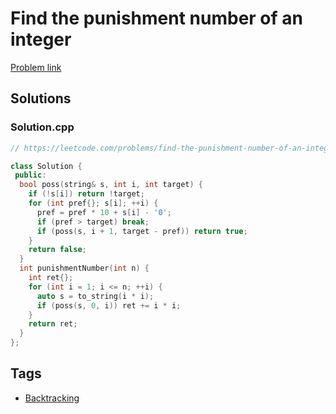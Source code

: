 # Find the punishment number of an integer

[Problem link](https://leetcode.com/problems/find-the-punishment-number-of-an-integer/)

## Solutions


### Solution.cpp
```cpp
// https://leetcode.com/problems/find-the-punishment-number-of-an-integer/

class Solution {
 public:
  bool poss(string& s, int i, int target) {
    if (!s[i]) return !target;
    for (int pref{}; s[i]; ++i) {
      pref = pref * 10 + s[i] - '0';
      if (pref > target) break;
      if (poss(s, i + 1, target - pref)) return true;
    }
    return false;
  }
  int punishmentNumber(int n) {
    int ret{};
    for (int i = 1; i <= n; ++i) {
      auto s = to_string(i * i);
      if (poss(s, 0, i)) ret += i * i;
    }
    return ret;
  }
};
```
## Tags

* [Backtracking](/README.md#Backtracking)
